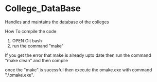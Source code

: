 # College_DataBase
Handles and maintains the database of the colleges 

How To compile the code
1. OPEN Git bash
2. run the command "make"

If you get the error that make is already upto date 
then run the command "make clean" and then compile 

once the "make" is sucessful then execute the omake.exe with command ".\omake.exe".
